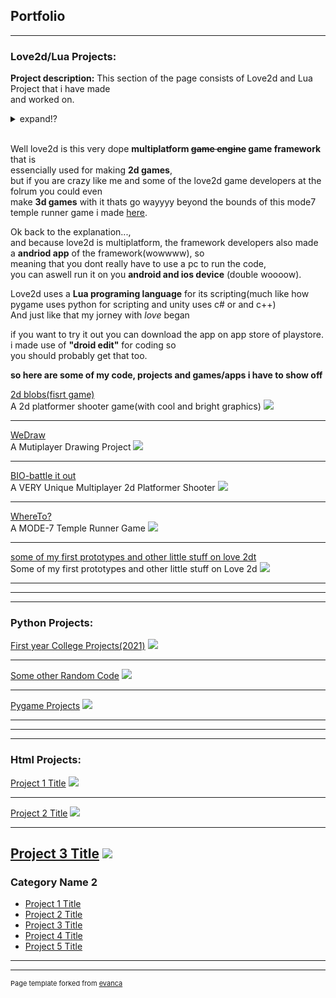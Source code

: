 ## Portfolio

---

### Love2d/Lua Projects: 

**Project description:**  This section of the page consists of Love2d and Lua Project that i have made  
and worked on.

<details>
  <summary>expand!?</summary>
 
_Towards the end of the lock down at my state (august/september 2020),  
I finally came to the realization that... man... I gotta do something._  

_But what could a 16 year old aspired game developer do with his low end phone([how low end?](/myPhoneSpec)).  
After a hundred google searches later,  
I came across a stackover flow comment where some one mention IT!!!! "LOVE2D" (litrally just like that)   
So what is this **"love2d"**,_  

</details>  
<br/>

Well love2d is this very dope **multiplatform ~~game engine~~ game framework** that is  
essencially used for making **2d games**,  
but if you are crazy like me and some of the love2d game developers at the folrum you could even  
make **3d games** with it thats go wayyyy beyond the bounds of this mode7 temple runner game i made [here](/WhereTo_page).  

Ok back to the explanation...,  
and because love2d is multiplatform, the framework developers also made a **andriod app** of the framework(wowwww), so  
meaning that you dont really have to use a pc to run the code,  
you can aswell run  it on you **android and ios device** (double woooow).  


Love2d uses a **Lua programing language** for its scripting(much like how pygame uses python for scripting and unity uses c# or and c++)  
And just like that my jorney with _love_ began  

if you want to try it out you can download the app on app store of playstore. i made use of **"droid edit"** for coding so  
you should probably get that too.  

**so here are some of my code, projects and games/apps i have to show off**  


[2d blobs(fisrt game)](/2dBlobs_page)  
A 2d platformer shooter game(with cool and bright graphics)
<img src="images/dummy_thumbnail.jpg?raw=true"/>

---
[WeDraw](/WeDraw_page)  
A Mutiplayer Drawing Project
<img src="images/dummy_thumbnail.jpg?raw=true"/>

---
[BIO-battle it out](/BIO_page)  
A VERY Unique Multiplayer 2d Platformer Shooter
<img src="images/dummy_thumbnail.jpg?raw=true"/>

---
[WhereTo?](/WhereTo_page)  
A MODE-7 Temple Runner Game
<img src="images/dummy_thumbnail.jpg?raw=true"/>

---
[some of my first prototypes and other little stuff on love 2dt](http://example.com/)  
Some of my first prototypes and other little stuff on Love 2d
<img src="images/dummy_thumbnail.jpg?raw=true"/>




---  

---  

---

### Python Projects: 
[First year College Projects(2021)](/sample_page)
<img src="images/dummy_thumbnail.jpg?raw=true"/>

---
[Some other Random Code](/pdf/sample_presentation.pdf)
<img src="images/dummy_thumbnail.jpg?raw=true"/>

---
[Pygame Projects](http://example.com/)
<img src="images/dummy_thumbnail.jpg?raw=true"/>





---  

---  

---

### Html Projects: 
[Project 1 Title](/sample_page)
<img src="images/dummy_thumbnail.jpg?raw=true"/>

---
[Project 2 Title](/pdf/sample_presentation.pdf)
<img src="images/dummy_thumbnail.jpg?raw=true"/>

---
[Project 3 Title](http://example.com/)
<img src="images/dummy_thumbnail.jpg?raw=true"/>
---

### Category Name 2

- [Project 1 Title](http://example.com/)
- [Project 2 Title](http://example.com/)
- [Project 3 Title](http://example.com/)
- [Project 4 Title](http://example.com/)
- [Project 5 Title](http://example.com/)

---




---
<p style="font-size:11px">Page template forked from <a href="https://github.com/evanca/quick-portfolio">evanca</a></p>
<!-- Remove above link if you don't want to attibute -->
